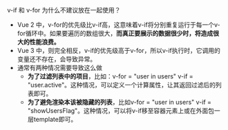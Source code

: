 v-if 和 v-for 为什么不建议放在一起使用？
- Vue 2 中，v-for的优先级比v-if高，这意味着v-if将分别重复运行于每一个v-for循环中。如果要遍历的数组很大，**而真正要展示的数据很少时，将造成很大的性能浪费。**
- Vue 3 中，则完全相反，v-if的优先级高于v-for，所以v-if执行时，它调用的变量还不存在，会导致异常。
- 通常有两种情况需要导致这么做
    - **为了过滤列表中的项目**，比如：v-for = "user in users" v-if = "user.active"。这种情况，可以定义一个计算属性，让其返回过滤后的列表即可。
    - **为了避免渲染本该被隐藏的列表**，比如v-for = "user in users" v-if = "showUsersFlag"。这种情况，可以将v-if移至容器元素上或在外面包一层template即可。

